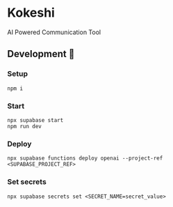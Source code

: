 # Kokeshi

AI Powered Communication Tool

## Development 👷

### Setup

```shell
npm i
```

### Start

```shell
npx supabase start
npm run dev
```

### Deploy

```shell
npx supabase functions deploy openai --project-ref <SUPABASE_PROJECT_REF>
```

### Set secrets

```shell
npx supabase secrets set <SECRET_NAME=secret_value>
```